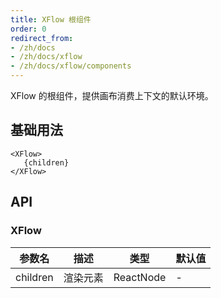 ```yaml
---
title: XFlow 根组件
order: 0
redirect_from:
- /zh/docs
- /zh/docs/xflow
- /zh/docs/xflow/components
---
```


XFlow 的根组件，提供画布消费上下文的默认环境。

## 基础用法

```tsx
<XFlow>
   {children}
</XFlow>
```

## API

### XFlow

| 参数名 | 描述 | 类型 | 默认值 |
|--------|------|------|-------|
| children| 渲染元素 | ReactNode | - |
